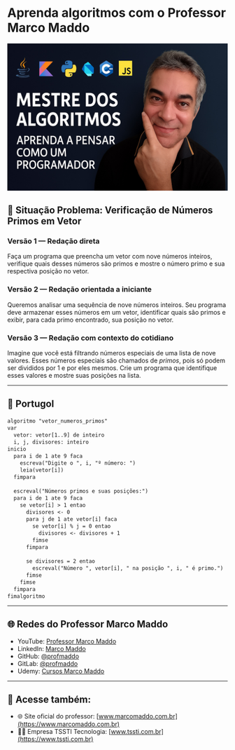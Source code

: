 # Aprenda algoritmos com o Professor Marco Maddo
![Mestre dos Algoritmos](https://raw.githubusercontent.com/profmaddo/algoritmos-resolvidos-java-kotlin-python-pascal/main/images/mestre-dos-algoritmos-02.jpeg)
## 🧠 Situação Problema: Verificação de Números Primos em Vetor

### Versão 1 — Redação direta
Faça um programa que preencha um vetor com nove números inteiros, verifique quais desses números são primos e mostre o número primo e sua respectiva posição no vetor.

### Versão 2 — Redação orientada a iniciante
Queremos analisar uma sequência de nove números inteiros. Seu programa deve armazenar esses números em um vetor, identificar quais são primos e exibir, para cada primo encontrado, sua posição no vetor.

### Versão 3 — Redação com contexto do cotidiano
Imagine que você está filtrando números especiais de uma lista de nove valores. Esses números especiais são chamados de *primos*, pois só podem ser divididos por 1 e por eles mesmos. Crie um programa que identifique esses valores e mostre suas posições na lista.

---

## 💬 Portugol

```portugol
algoritmo "vetor_numeros_primos"
var
  vetor: vetor[1..9] de inteiro
  i, j, divisores: inteiro
inicio
  para i de 1 ate 9 faca
    escreva("Digite o ", i, "º número: ")
    leia(vetor[i])
  fimpara

  escreval("Números primos e suas posições:")
  para i de 1 ate 9 faca
    se vetor[i] > 1 entao
      divisores <- 0
      para j de 1 ate vetor[i] faca
        se vetor[i] % j = 0 entao
          divisores <- divisores + 1
        fimse
      fimpara

      se divisores = 2 entao
        escreval("Número ", vetor[i], " na posição ", i, " é primo.")
      fimse
    fimse
  fimpara
fimalgoritmo
```

---

## 🌐 Redes do Professor Marco Maddo

- YouTube: [Professor Marco Maddo](https://www.youtube.com/@ProfessorMarcoMaddo)
- LinkedIn: [Marco Maddo](https://www.linkedin.com/in/marcomaddo/)
- GitHub: [@profmaddo](https://github.com/profmaddo)
- GitLab: [@profmaddo](https://gitlab.com/profmaddo)
- Udemy: [Cursos Marco Maddo](https://www.udemy.com/user/marcomaddo/)

---

## 🚀 Acesse também:

- 🌐 Site oficial do professor: [www.marcomaddo.com.br](https://www.marcomaddo.com.br)
- 🧑‍💼 Empresa TSSTI Tecnologia: [www.tssti.com.br](https://www.tssti.com.br)
